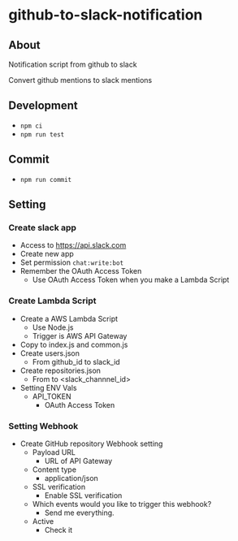 # github-to-slack-notification

## About
Notification script from github to slack

Convert github mentions to slack mentions

## Development
- `npm ci`
- `npm run test`

## Commit
- `npm run commit`

## Setting
### Create slack app
- Access to https://api.slack.com
- Create new app
- Set permission `chat:write:bot`
- Remember the OAuth Access Token
  - Use OAuth Access Token when you make a Lambda Script

### Create Lambda Script
- Create a AWS Lambda Script
  - Use Node.js
  - Trigger is AWS API Gateway
- Copy to index.js and common.js
- Create users.json
  - From github_id to slack_id
- Create repositories.json
  - From <repository name> to <slack_channnel_id>
- Setting ENV Vals
  - API_TOKEN
    - OAuth Access Token

### Setting Webhook
- Create GitHub repository Webhook setting
  - Payload URL
    - URL of API Gateway
  - Content type
    - application/json
  - SSL verification
    - Enable SSL verification
  - Which events would you like to trigger this webhook?
    - Send me everything.
  - Active
    - Check it

